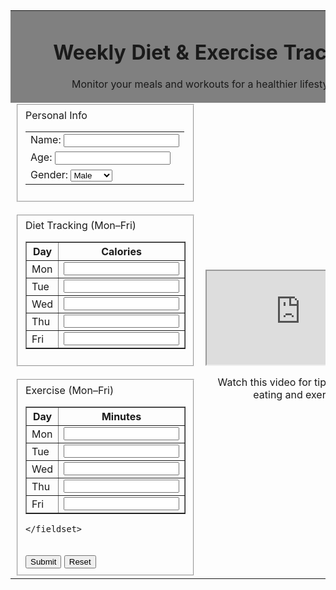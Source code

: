<!DOCTYPE html>
<html lang="en">
<head>
    <meta charset="UTF-8">
    <meta name="viewport" content="width=device-width, initial-scale=1.0">
    <title></title>
</head>

<body>
<table  cellpadding="6" cellspacing="2" border="0" align="center" width="90%" >
    <tbody>
        <tr>
            <td colspan="2" align="center" bgcolor="grey">
                <h1>Weekly Diet &amp; Exercise Tracker</h1>
                <p>Monitor your meals and workouts for a healthier lifestyle.</p>
        </tr>
        <tr>
            <td width="50%" align="top">
                <form action="#" method="post" novalidate></form>
                    <fieldset>
                      Personal Info
                    <table cellpadding="4" cellspacing="0">
<tbody>
    <tr>
        <td>Name:
        <input type="text">
        </td>
    </tr>
    <tr>
        <td>Age:
        <input type="number">
        </td>
    </tr>
    <tr>
        <td>Gender:
     <select name="gender">
            <option>Male</option>
            <option>Female</option>
          </select>
        </td>
    </tr>
</tbody>
</table>
</fieldset>
<br>
<fieldset>
    Diet Tracking (Mon–Fri)
    <table cellpadding="6" cellspacing="0" border="1" >
              <tbody><tr><th>Day</th><th>Calories</th></tr>
              <tr><td>Mon</td><td><input type="number" ></td></tr>
              <tr><td>Tue</td><td><input type="number" ></td></tr>
              <tr><td>Wed</td><td><input type="number"></td></tr>
              <tr><td>Thu</td><td><input type="number" ></td></tr>
              <tr><td>Fri</td><td><input type="number" ></td></tr>
            </tbody></table>
</fieldset>
<br>
<fieldset>
    Exercise (Mon–Fri)
    <table cellpadding="6" cellspacing="0" border="1">
        <tbody><tr><th>Day</th><th>Minutes</th></tr>
        <tr><td>Mon</td><td><input type="number" ></td></tr>
        <tr><td>Tue</td><td><input type="number" ></td></tr>
        <tr><td>Wed</td><td><input type="number" ></td></tr>
        <tr><td>Thu</td><td><input type="number" ></td></tr>
        <tr><td>Fri</td><td><input type="number" ></td></tr>
      </tbody></table>

    </fieldset>
<br>
<input type="Submit" value="Submit">
<input type="Reset" value="Reset">

<td width="50%" align="center">
    <iframe src="https://www.youtube.com/watch?v=W2B0NHUUx8Q"></iframe>
    <p>Watch this video for tips on healthy eating and exercise!</p>
</body>
</html>

